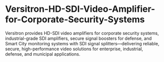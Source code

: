 # Versitron-HD-SDI-Video-Amplifier-for-Corporate-Security-Systems
Versitron provides HD-SDI video amplifiers for corporate security systems, industrial-grade SDI amplifiers, secure signal boosters for defense, and Smart City monitoring systems with SDI signal splitters—delivering reliable, secure, high-performance video solutions for enterprise, industrial, defense, and municipal applications.

